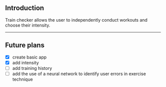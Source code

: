 ## Introduction 

Train checker allows the user to independently conduct workouts and choose their intensity.

---

## Future plans
- [x] create basic app
- [x] add intensity
- [ ] add training history
- [ ] add the use of a neural network to identify user errors in exercise technique
